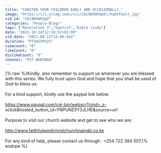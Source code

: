 ```yaml
---
title: "CHASTEN YOUR CHILDREN EARLY AND OCCASIONALLY."
image: "https:\/\/i.ytimg.com\/vi\/CDi9BVWhOp0\/hqdefault.jpg"
vid_id: "CDi9BVWhOp0"
categories: "People-Blogs"
tags: ["Revelation 3","baptist","bible study"]
date: "2021-10-14T12:10:52+03:00"
vid_date: "2021-08-13T14:09:56Z"
duration: "PT1H25M32S"
viewcount: "0"
likeCount: "0"
dislikeCount: "0"
channel: "PST.WERINGA"
---
```

{% raw %}Kindly, also remember to support us whenever you are blessed with this series. We fully trust upon God and hope that you shall be used of God to bless us.<br /><br />For a kind support, kindly use the paypal link below.<br /><br /><a rel="nofollow" target="blank" href="https://www.paypal.com/cgi-bin/webscr?cmd=_s-">https://www.paypal.com/cgi-bin/webscr?cmd=_s-</a><br />xclick&amp;hosted_button_id=YNPUNE5Y3JLHE&amp;source=url<br /><br />Purpose to visit our church website and get to see who we are:<br /><br /><a rel="nofollow" target="blank" href="http://www.faithfulwordchristchurchnairobi.co.ke">http://www.faithfulwordchristchurchnairobi.co.ke</a>  <br /><br />For any kind of help, please contact us through : +254 722 384 507.{% endraw %}
